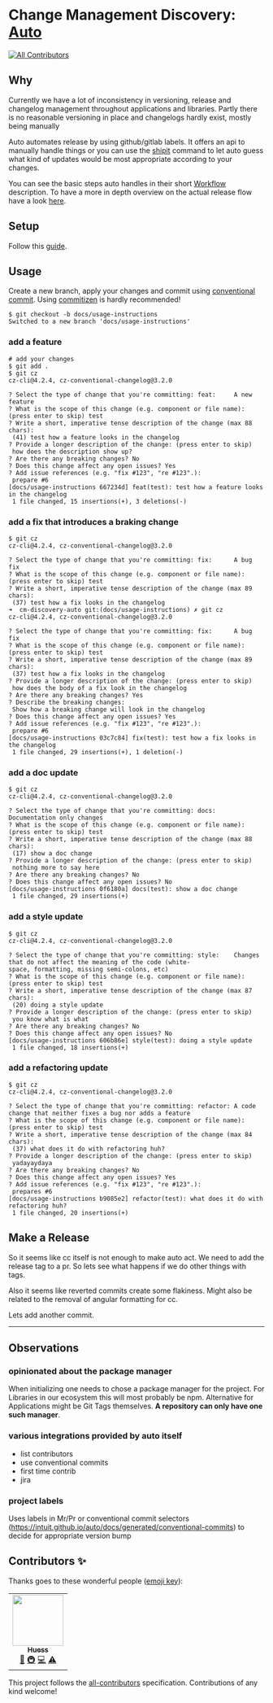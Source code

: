 # Change Management Discovery: [Auto](https://intuit.github.io/auto/index)
<!-- ALL-CONTRIBUTORS-BADGE:START - Do not remove or modify this section -->
[![All Contributors](https://img.shields.io/badge/all_contributors-1-orange.svg?style=flat-square)](#contributors-)
<!-- ALL-CONTRIBUTORS-BADGE:END -->

## Why

Currently we have a lot of inconsistency in versioning, release and changelog management throughout applications and libraries. Partly there is no reasonable versioning in place and changelogs hardly exist, mostly being manually

Auto automates release by using github/gitlab labels. It offers an api to manually handle things or you can use the [shipit](https://intuit.github.io/auto/docs/generated/shipit) command to let auto guess what kind of updates would be most appropriate according to your changes.

You can see the basic steps auto handles in their short [Workflow](https://intuit.github.io/auto/docs#workflow) description. To have a more in depth overview on the actual release flow have a look [here](https://intuit.github.io/auto/docs/generated/shipit#release-pipeline).

## Setup

Follow this [guide](https://intuit.github.io/auto/docs/welcome/getting-started).

## Usage

Create a new branch, apply your changes and commit using [conventional commit](<https://intuit.github.io/auto/docs/generated/conventional-commits>). Using [commitizen](https://github.com/commitizen/cz-cli) is hardly recommended!

```shell
$ git checkout -b docs/usage-instructions
Switched to a new branch 'docs/usage-instructions'
```

### add a feature

```shell
# add your changes
$ git add .
$ git cz
cz-cli@4.2.4, cz-conventional-changelog@3.2.0

? Select the type of change that you're committing: feat:     A new feature
? What is the scope of this change (e.g. component or file name): (press enter to skip) test
? Write a short, imperative tense description of the change (max 88 chars):
 (41) test how a feature looks in the changelog
? Provide a longer description of the change: (press enter to skip)
 how does the description show up?
? Are there any breaking changes? No
? Does this change affect any open issues? Yes
? Add issue references (e.g. "fix #123", "re #123".):
 prepare #6
[docs/usage-instructions 667234d] feat(test): test how a feature looks in the changelog
 1 file changed, 15 insertions(+), 3 deletions(-)

```

### add a fix that introduces a braking change

```shell
$ git cz
cz-cli@4.2.4, cz-conventional-changelog@3.2.0

? Select the type of change that you're committing: fix:      A bug fix
? What is the scope of this change (e.g. component or file name): (press enter to skip) test
? Write a short, imperative tense description of the change (max 89 chars):
 (37) test how a fix looks in the changelog
➜  cm-discovery-auto git:(docs/usage-instructions) ✗ git cz
cz-cli@4.2.4, cz-conventional-changelog@3.2.0

? Select the type of change that you're committing: fix:      A bug fix
? What is the scope of this change (e.g. component or file name): (press enter to skip) test
? Write a short, imperative tense description of the change (max 89 chars):
 (37) test how a fix looks in the changelog
? Provide a longer description of the change: (press enter to skip)
 how does the body of a fix look in the changelog
? Are there any breaking changes? Yes
? Describe the breaking changes:
 Show how a breaking change will look in the changelog
? Does this change affect any open issues? Yes
? Add issue references (e.g. "fix #123", "re #123".):
 prepare #6
[docs/usage-instructions 03c7c84] fix(test): test how a fix looks in the changelog
 1 file changed, 29 insertions(+), 1 deletion(-)
```

### add a doc update

```shell
$ git cz
cz-cli@4.2.4, cz-conventional-changelog@3.2.0

? Select the type of change that you're committing: docs:     Documentation only changes
? What is the scope of this change (e.g. component or file name): (press enter to skip) test
? Write a short, imperative tense description of the change (max 88 chars):
 (17) show a doc change
? Provide a longer description of the change: (press enter to skip)
 nothing more to say here
? Are there any breaking changes? No
? Does this change affect any open issues? No
[docs/usage-instructions 0f6180a] docs(test): show a doc change
 1 file changed, 29 insertions(+)
```

### add a style update

```shell
$ git cz
cz-cli@4.2.4, cz-conventional-changelog@3.2.0

? Select the type of change that you're committing: style:    Changes that do not affect the meaning of the code (white-
space, formatting, missing semi-colons, etc)
? What is the scope of this change (e.g. component or file name): (press enter to skip) test
? Write a short, imperative tense description of the change (max 87 chars):
 (20) doing a style update
? Provide a longer description of the change: (press enter to skip)
 you know what is what
? Are there any breaking changes? No
? Does this change affect any open issues? No
[docs/usage-instructions 606b86e] style(test): doing a style update
 1 file changed, 18 insertions(+)
```

### add a refactoring update

```shell
$ git cz
cz-cli@4.2.4, cz-conventional-changelog@3.2.0

? Select the type of change that you're committing: refactor: A code change that neither fixes a bug nor adds a feature
? What is the scope of this change (e.g. component or file name): (press enter to skip) test
? Write a short, imperative tense description of the change (max 84 chars):
 (37) what does it do with refactoring huh?
? Provide a longer description of the change: (press enter to skip)
 yadayaydaya
? Are there any breaking changes? No
? Does this change affect any open issues? Yes
? Add issue references (e.g. "fix #123", "re #123".):
 prepares #6
[docs/usage-instructions b9085e2] refactor(test): what does it do with refactoring huh?
 1 file changed, 20 insertions(+)
```

## Make a Release

So it seems like cc itself is not enough to make auto act. We need to add the release tag to a pr. So lets see what happens if we do other things with tags.

Also it seems like reverted commits create some flakiness. Might also be related to the removal of angular formatting for cc.

Lets add another commit.

----------------

## Observations

### opinionated about the package manager

When initializing one needs to chose a package manager for the project. For Libraries in our ecosystem this will most probably be npm. Alternative for Applications might be Git Tags themselves. **A repository can only have one such manager**.

### various integrations provided by auto itself

- list contributors
- use conventional commits
- first time contrib
- jira

### project labels

Uses labels in Mr/Pr or conventional commit selectors (<https://intuit.github.io/auto/docs/generated/conventional-commits>) to decide for appropriate version bump

## Contributors ✨

Thanks goes to these wonderful people ([emoji key](https://allcontributors.org/docs/en/emoji-key)):
<!-- ALL-CONTRIBUTORS-LIST:START - Do not remove or modify this section -->
<!-- prettier-ignore-start -->
<!-- markdownlint-disable -->
<table>
  <tr>
    <td align="center"><a href="http://juicyarts.de/"><img src="https://avatars.githubusercontent.com/u/1132937?v=4?s=100" width="100px;" alt=""/><br /><sub><b>Huess</b></sub></a><br /><a href="https://github.com/juicyarts/cm-discovery-auto/commits?author=juicyarts" title="Documentation">📖</a> <a href="#infra-juicyarts" title="Infrastructure (Hosting, Build-Tools, etc)">🚇</a> <a href="https://github.com/juicyarts/cm-discovery-auto/commits?author=juicyarts" title="Code">💻</a> <a href="https://github.com/juicyarts/cm-discovery-auto/commits?author=juicyarts" title="Tests">⚠️</a></td>
  </tr>
</table>

<!-- markdownlint-restore -->
<!-- prettier-ignore-end -->

<!-- ALL-CONTRIBUTORS-LIST:END -->

<!-- ALL-CONTRIBUTORS-LIST:START - Do not remove or modify this section --> <!-- prettier-ignore-start --> <!-- markdownlint-disable --> <!-- markdownlint-restore --> <!-- prettier-ignore-end --> <!-- ALL-CONTRIBUTORS-LIST:END -->

 This project follows the [all-contributors](https://github.com/all-contributors/all-contributors) specification. Contributions of any kind welcome!
